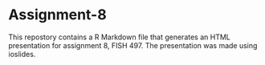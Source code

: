 # Assignment-8

This repostory contains a R Markdown file that generates an HTML presentation for assignment 8, FISH 497. The presentation was made using ioslides. 
